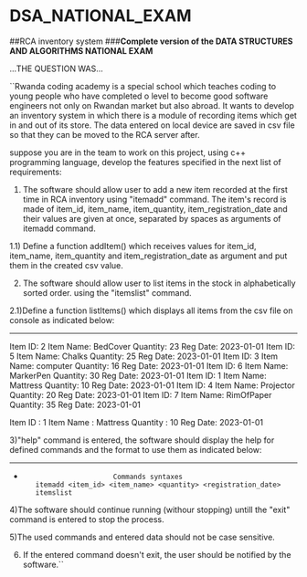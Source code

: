 # DSA_NATIONAL_EXAM
##RCA inventory system
###**Complete version of the DATA STRUCTURES AND ALGORITHMS NATIONAL EXAM**

...THE QUESTION WAS...

``Rwanda coding academy is a special school which teaches coding to young people who have completed o level to become good software engineers not only on Rwandan market but also abroad.
It wants to develop an inventory system in which there is a module of recording items which get in and out of its store.
The data entered on local device are saved in csv file so that they can be moved to the RCA server after.

suppose you are in the team to work on this project, using c++ programming language, develop the features specified in the next list of requirements:

1) The software should allow user to add a new item recorded at the first time in RCA inventory using "itemadd" command. The item's record is made of item_id, item_name, item_quantity, item_registration_date and their values are given at once, separated by spaces as arguments of itemadd command.

1.1) Define a function addItem() which receives values for item_id, item_name, item_quantity and item_registration_date as argument and put them in the created csv value.

2) The software should allow user to list items in the stock in alphabetically sorted order. using the "itemslist" command.

2.1)Define a function listItems() which displays all items from the csv file on console as indicated below:

----------------------------------------------------------

Item ID: 2        Item Name: BedCover          Quantity: 23        Reg Date: 2023-01-01
Item ID: 5        Item Name: Chalks            Quantity: 25        Reg Date: 2023-01-01
Item ID: 3        Item Name: computer          Quantity: 16        Reg Date: 2023-01-01
Item ID: 6        Item Name: MarkerPen         Quantity: 30        Reg Date: 2023-01-01
Item ID: 1        Item Name: Mattress          Quantity: 10        Reg Date: 2023-01-01
Item ID: 4        Item Name: Projector         Quantity: 20        Reg Date: 2023-01-01
Item ID: 7        Item Name: RimOfPaper        Quantity: 35        Reg Date: 2023-01-01

Item ID : 1    Item Name : Mattress    Quantity : 10 Reg Date: 2023-01-01

3)"help" command is entered, the software should display the help for defined commands and the format to use them as indicated below:

----------------------------------------------------------
*                           Commands syntaxes            
         itemadd <item_id> <item_name> <quantity> <registration_date> 
         itemslist

4)The software should continue running (withour stopping) untill the "exit" command is entered to stop the process.

5)The used commands and entered data should not be case sensitive. 

6) If the entered command doesn't exit, the user should be notified by the software.``
